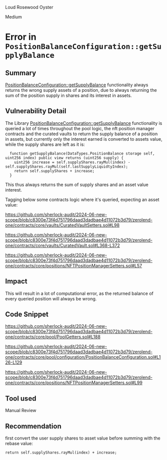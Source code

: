 Loud Rosewood Oyster

Medium

# Error in `PositionBalanceConfiguration::getSupplyBalance`

## Summary
[PositionBalanceConfiguration::getSupplyBalance](https://github.com/sherlock-audit/2024-06-new-scope/blob/c8300e73f4d751796daad3dadbae4d11072b3d79/zerolend-one/contracts/core/pool/configuration/PositionBalanceConfiguration.sol#L126-L129) functionality always returns the wrong supply assets of a position, due to always returning the sum of the position supply in shares and its interest in assets. 
## Vulnerability Detail
The Library [PositionBalanceConfiguration::getSupplyBalance](https://github.com/sherlock-audit/2024-06-new-scope/blob/c8300e73f4d751796daad3dadbae4d11072b3d79/zerolend-one/contracts/core/pool/configuration/PositionBalanceConfiguration.sol#L126-L129) functionality is queried a lot of times throughout the pool logic, the nft position manager contracts and the curated vaults to return the supply balance of a position in assets, but currently only the interest earned is converted to assets value, while the supply shares are left as it is:
```solidity
  function getSupplyBalance(DataTypes.PositionBalance storage self, uint256 index) public view returns (uint256 supply) {
    uint256 increase = self.supplyShares.rayMul(index) - self.supplyShares.rayMul(self.lastSupplyLiquidtyIndex);
    return self.supplyShares + increase;
  }
```
This thus always returns the sum of supply shares and an asset value interest.

Tagging below some contracts logic where it's queried, expecting an asset value:

https://github.com/sherlock-audit/2024-06-new-scope/blob/c8300e73f4d751796daad3dadbae4d11072b3d79/zerolend-one/contracts/core/vaults/CuratedVaultSetters.sol#L98

https://github.com/sherlock-audit/2024-06-new-scope/blob/c8300e73f4d751796daad3dadbae4d11072b3d79/zerolend-one/contracts/core/vaults/CuratedVault.sol#L368-L372

https://github.com/sherlock-audit/2024-06-new-scope/blob/c8300e73f4d751796daad3dadbae4d11072b3d79/zerolend-one/contracts/core/positions/NFTPositionManagerSetters.sol#L57

## Impact
This will result in a lot of computational error, as the returned balance of every queried position will always be wrong.
## Code Snippet
https://github.com/sherlock-audit/2024-06-new-scope/blob/c8300e73f4d751796daad3dadbae4d11072b3d79/zerolend-one/contracts/core/pool/PoolGetters.sol#L188

https://github.com/sherlock-audit/2024-06-new-scope/blob/c8300e73f4d751796daad3dadbae4d11072b3d79/zerolend-one/contracts/core/pool/configuration/PositionBalanceConfiguration.sol#L126-L129

https://github.com/sherlock-audit/2024-06-new-scope/blob/c8300e73f4d751796daad3dadbae4d11072b3d79/zerolend-one/contracts/core/positions/NFTPositionManagerSetters.sol#L99
## Tool used

Manual Review

## Recommendation
first convert the user supply shares to asset value before summing with the rebase value:
```solidity
return self.supplyShares.rayMul(index) + increase;
```